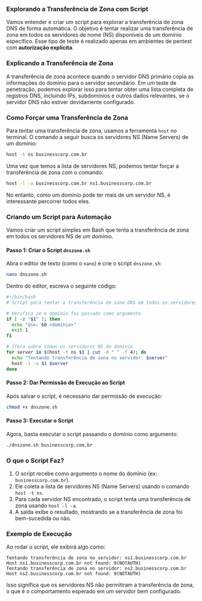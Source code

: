 ### Explorando a Transferência de Zona com Script

Vamos entender e criar um script para explorar a transferência de zona DNS de forma automática. O objetivo é tentar realizar uma transferência de zona em todos os servidores de nome (NS) disponíveis de um domínio específico. Esse tipo de teste é realizado apenas em ambientes de pentest com **autorização explícita**.

### Explicando a Transferência de Zona

A transferência de zona acontece quando o servidor DNS primário copia as informações do domínio para o servidor secundário. Em um teste de penetração, podemos explorar isso para tentar obter uma lista completa de registros DNS, incluindo IPs, subdomínios e outros dados relevantes, se o servidor DNS não estiver devidamente configurado.

### Como Forçar uma Transferência de Zona

Para tentar uma transferência de zona, usamos a ferramenta `host` no terminal. O comando a seguir busca os servidores NS (Name Servers) de um domínio:

```bash
host -t ns businesscorp.com.br
```

Uma vez que temos a lista de servidores NS, podemos tentar forçar a transferência de zona com o comando:

```bash
host -l -a businesscorp.com.br ns1.businesscorp.com.br
```

No entanto, como um domínio pode ter mais de um servidor NS, é interessante percorrer todos eles.

### Criando um Script para Automação

Vamos criar um script simples em Bash que tenta a transferência de zona em todos os servidores NS de um domínio.

#### Passo 1: Criar o Script `dnszone.sh`

Abra o editor de texto (como o `nano`) e crie o script `dnszone.sh`:

```bash
nano dnszone.sh
```

Dentro do editor, escreva o seguinte código:

```bash
#!/bin/bash
# Script para tentar a transferência de zona DNS em todos os servidores NS de um domínio

# Verifica se o domínio foi passado como argumento
if [ -z "$1" ]; then
  echo "Uso: $0 <dominio>"
  exit 1
fi

# Itera sobre todos os servidores NS do domínio
for server in $(host -t ns $1 | cut -d " " -f 4); do
  echo "Tentando transferência de zona no servidor: $server"
  host -l -a $1 $server
done
```

#### Passo 2: Dar Permissão de Execução ao Script

Após salvar o script, é necessário dar permissão de execução:

```bash
chmod +x dnszone.sh
```

#### Passo 3: Executar o Script

Agora, basta executar o script passando o domínio como argumento:

```bash
./dnszone.sh businesscorp.com.br
```

### O que o Script Faz?

1. O script recebe como argumento o nome do domínio (ex: `businesscorp.com.br`).
2. Ele coleta a lista de servidores NS (Name Servers) usando o comando `host -t ns`.
3. Para cada servidor NS encontrado, o script tenta uma transferência de zona usando `host -l -a`.
4. A saída exibe o resultado, mostrando se a transferência de zona foi bem-sucedida ou não.

### Exemplo de Execução

Ao rodar o script, ele exibirá algo como:

```
Tentando transferência de zona no servidor: ns1.businesscorp.com.br
Host ns1.businesscorp.com.br not found: 9(NOTAUTH)
Tentando transferência de zona no servidor: ns2.businesscorp.com.br
Host ns2.businesscorp.com.br not found: 9(NOTAUTH)
```

Isso significa que os servidores NS não permitiram a transferência de zona, o que é o comportamento esperado em um servidor bem configurado.